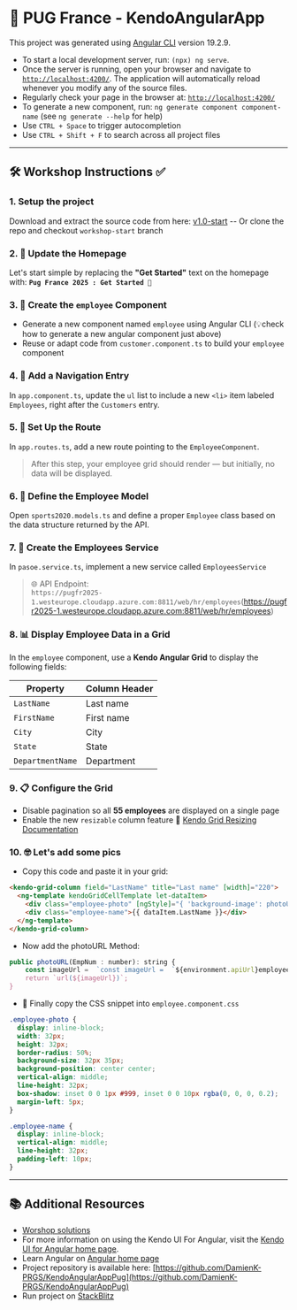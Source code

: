 # 🚀 PUG France - KendoAngularApp

This project was generated using [Angular CLI](https://github.com/angular/angular-cli) version 19.2.9.


- To start a local development server, run: `(npx) ng serve`.
- Once the server is running, open your browser and navigate to [`http://localhost:4200/`](http://localhost:4200/). The application will automatically reload whenever you modify any of the source files.
- Regularly check your page in the browser at: [`http://localhost:4200/`](http://localhost:4200/)
- To generate a new component, run: `ng generate component component-name` (see `ng generate --help` for help)
- Use `CTRL + Space` to trigger autocompletion
- Use `CTRL + Shift + F` to search across all project files

---

## 🛠️ Workshop Instructions ✅

### 1. Setup the project
Download and extract the source code from here: [v1.0-start](https://github.com/DamienK-PRGS/KendoAngularAppPug/releases/tag/v1.0-start) -- Or clone the repo and checkout `workshop-start` branch

### 2. 🚀 Update the Homepage
Let's start simple by replacing the **"Get Started"** text on the homepage with:  **`Pug France 2025 : Get Started 🚀`**

### 3. 🧩 Create the `employee` Component
- Generate a new component named `employee` using Angular CLI (💡check how to generate a new angular component just above)
- Reuse or adapt code from `customer.component.ts` to build your `employee` component

### 4. 📄 Add a Navigation Entry
In `app.component.ts`, update the `ul` list to include a new `<li>` item labeled `Employees`, right after the `Customers` entry.

### 5. 🧭 Set Up the Route
In `app.routes.ts`, add a new route pointing to the `EmployeeComponent`.  
> After this step, your employee grid should render — but initially, no data will be displayed.

### 6. 🧬 Define the Employee Model
Open `sports2020.models.ts` and define a proper `Employee` class based on the data structure returned by the API.

### 7. 🔧 Create the Employees Service
In `pasoe.service.ts`, implement a new service called `EmployeesService`  
> 🌐 API Endpoint:  
> `https://pugfr2025-1.westeurope.cloudapp.azure.com:8811/web/hr/employees`(https://pugfr2025-1.westeurope.cloudapp.azure.com:8811/web/hr/employees)

### 8. 📊 Display Employee Data in a Grid
In the `employee` component, use a **Kendo Angular Grid** to display the following fields:

| Property         | Column Header   |
|------------------|-----------------|
| `LastName`       | Last name       |
| `FirstName`      | First name      |
| `City`           | City            |
| `State`          | State           |
| `DepartmentName` | Department      |

### 9. 📋 Configure the Grid
- Disable pagination so all **55 employees** are displayed on a single page
- Enable the new `resizable` column feature 🔗 [Kendo Grid Resizing Documentation](https://www.telerik.com/kendo-angular-ui/components/grid/resizing-the-grid)

### 10. 🤓 Let's add some pics
- Copy this code and paste it in your grid:
```html
<kendo-grid-column field="LastName" title="Last name" [width]="220">
  <ng-template kendoGridCellTemplate let-dataItem>
    <div class="employee-photo" [ngStyle]="{ 'background-image': photoURL(dataItem.EmpNum) }"></div>
    <div class="employee-name">{{ dataItem.LastName }}</div>
  </ng-template>
</kendo-grid-column>
```       
- Now add the photoURL Method: 
```javascript
public photoURL(EmpNum : number): string {
    const imageUrl =  `const imageUrl =  `${environment.apiUrl}employees/${EmpNum}/profilepic`;`;
    return `url(${imageUrl})`;
}
```    
- 🎨 Finally copy the CSS snippet into `employee.component.css`

```css
.employee-photo {
  display: inline-block;
  width: 32px;
  height: 32px;
  border-radius: 50%;
  background-size: 32px 35px;
  background-position: center center;
  vertical-align: middle;
  line-height: 32px;
  box-shadow: inset 0 0 1px #999, inset 0 0 10px rgba(0, 0, 0, 0.2);
  margin-left: 5px;
}

.employee-name {
  display: inline-block;
  vertical-align: middle;
  line-height: 32px;
  padding-left: 10px;
}
```

---
  


 

## 📚 Additional Resources
- [Worshop solutions](https://github.com/DamienK-PRGS/KendoAngularAppPug/releases/tag/v1.0-end)
- For more information on using the Kendo UI For Angular, visit the [Kendo UI for Angular home page](https://www.telerik.com/kendo-angular-ui).
- Learn Angular on [Angular home page](https://angular.dev/)
- Project repository is available here: [https://github.com/DamienK-PRGS/KendoAngularAppPug](https://github.com/DamienK-PRGS/KendoAngularAppPug)
- Run project on [StackBlitz](https://stackblitz.com/github/DamienK-PRGS/KendoAngularAppPug)


